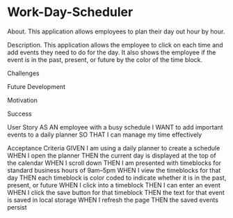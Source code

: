 # Work-Day-Scheduler
About.
This application allows employees to plan their day out hour by hour.

Description.
This application allows the employee to click on each time and add events they need to do for the day. It also shows the employee if the event is in the past, present, or future by the color of the time block.

Challenges


Future Development


Motivation


Success


User Story
AS AN employee with a busy schedule
I WANT to add important events to a daily planner
SO THAT I can manage my time effectively

Acceptance Criteria
GIVEN I am using a daily planner to create a schedule
WHEN I open the planner
THEN the current day is displayed at the top of the calendar
WHEN I scroll down
THEN I am presented with timeblocks for standard business hours of 9am&ndash;5pm
WHEN I view the timeblocks for that day
THEN each timeblock is color coded to indicate whether it is in the past, present, or future
WHEN I click into a timeblock
THEN I can enter an event
WHEN I click the save button for that timeblock
THEN the text for that event is saved in local storage
WHEN I refresh the page
THEN the saved events persist